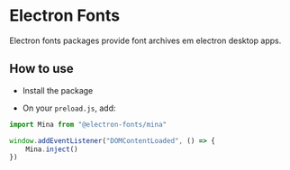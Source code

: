 # Electron Fonts

Electron fonts packages provide font archives em electron desktop apps.

## How to use

* Install the package

* On your `preload.js`, add:

```ts
import Mina from "@electron-fonts/mina"

window.addEventListener("DOMContentLoaded", () => {
    Mina.inject()
})
```